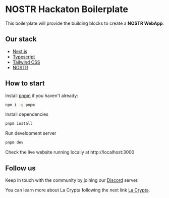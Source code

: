 # NOSTR Hackaton Boilerplate

This boilerplate will provide the building blocks to create a **NOSTR WebApp**.

## Our stack

- [Next.js](https://nextjs.org)
- [Typescript](https://www.typescriptlang.org/)
- [Tailwind CSS](https://tailwindcss.com)
- [NOSTR](https://nostr.com/)

## How to start

Install [pnpm](https://pnpm.io/) if you haven't already:

```bash
npm i -g pnpm
```

Install dependencies

```bash
pnpm install
```

Run development server

```bash
pnpm dev
```

Check the live website running locally at
http://localhost:3000

## Follow us

Keep in touch with the community by joining our [Discord](https://discord.lacrypta.com.ar) server.

You can learn more about La Crypta following the next link [La Crypta](https://lacrypta.ar/).
